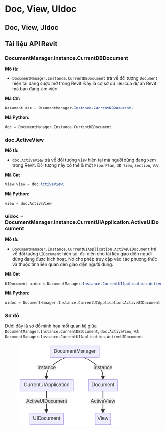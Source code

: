 # Doc, View, UIdoc

## Doc, View, UIdoc

## Tài liệu API Revit

### DocumentManager.Instance.CurrentDBDocument

**Mô tả:**

* `DocumentManager.Instance.CurrentDBDocument` trả về đối tượng `Document` hiện tại đang được mở trong Revit. Đây là cơ sở dữ liệu của dự án Revit mà bạn đang làm việc.

**Mã C#:**

```csharp
Document doc = DocumentManager.Instance.CurrentDBDocument;
```

**Mã Python:**

```python
doc = DocumentManager.Instance.CurrentDBDocument
```

### doc.ActiveView

**Mô tả:**

* `doc.ActiveView` trả về đối tượng `View` hiện tại mà người dùng đang xem trong Revit. Đối tượng này có thể là một `FloorPlan`, `3D View`, `Section`, v.v.

**Mã C#:**

```csharp
View view = doc.ActiveView;
```

**Mã Python:**

```python
view = doc.ActiveView
```

### uidoc = DocumentManager.Instance.CurrentUIApplication.ActiveUIDocument

**Mô tả:**

* `DocumentManager.Instance.CurrentUIApplication.ActiveUIDocument` trả về đối tượng `UIDocument` hiện tại, đại diện cho tài liệu giao diện người dùng đang được kích hoạt. Nó cho phép truy cập vào các phương thức và thuộc tính liên quan đến giao diện người dùng.

**Mã C#:**

```csharp
UIDocument uidoc = DocumentManager.Instance.CurrentUIApplication.ActiveUIDocument;
```

**Mã Python:**

```python
uidoc = DocumentManager.Instance.CurrentUIApplication.ActiveUIDocument
```

### Sơ đồ

Dưới đây là sơ đồ minh họa mối quan hệ giữa `DocumentManager.Instance.CurrentDBDocument`, `doc.ActiveView`, và `DocumentManager.Instance.CurrentUIApplication.ActiveUIDocument`:&#x20;

<figure><img src="../../.gitbook/assets/image (24).png" alt=""><figcaption></figcaption></figure>
